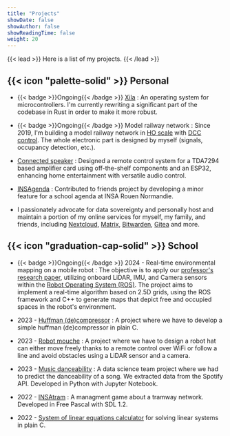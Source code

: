```yaml
---
title: "Projects"
showDate: false
showAuthor: false
showReadingTime: false
weight: 20
---
```


{{< lead >}}
Here is a list of my projects.
{{< /lead >}}

## {{< icon "palette-solid" >}} Personal

- {{< badge >}}Ongoing{{< /badge >}} [Xila](https://github.com/Xila-Project) : An operating system for microcontrollers. I'm currently rewriting a significant part of the codebase in Rust in order to make it more robust.

- {{< badge >}}Ongoing{{< /badge >}} Model railway network : Since 2019, I'm building a model railway network in [HO scale](https://en.wikipedia.org/wiki/HO_scale) with [DCC control](https://en.wikipedia.org/wiki/Digital_Command_Control). The whole electronic part is designed by myself (signals, occupancy detection, etc.).

- [Connected speaker](https://github.com/AlixANNERAUD/Connected_speaker) : Designed a remote control system for a TDA7294 based amplifier card using off-the-shelf components and an ESP32, enhancing home entertainment with versatile audio control.

- [INSAgenda](https://insagenda.fr/) : Contributed to friends project by developing a minor feature for a school agenda at INSA Rouen Normandie.
  
- I passionately advocate for data sovereignty and personally host and maintain a portion of my online services for myself, my family, and friends, including [Nextcloud](https://nextcloud.com/), [Matrix](https://matrix.org/), [Bitwarden](https://bitwarden.com/), [Gitea](https://about.gitea.com/) and more.

## {{< icon "graduation-cap-solid" >}} School

- {{< badge >}}Ongoing{{< /badge >}} 2024 - Real-time environmental mapping on a mobile robot : The objective is to apply our [professor's research paper](https://www.researchgate.net/publication/337171728_25D_Evidential_Grids_for_Dynamic_Object_Detection), utilizing onboard LiDAR, IMU, and Camera sensors within the [Robot Operating System (ROS)](https://fr.wikipedia.org/wiki/Robot_Operating_System). The project aims to implement a real-time algorithm based on 2.5D grids, using the ROS framework and C++ to generate maps that depict free and occupied spaces in the robot's environment.
 
- 2023 - [Huffman (de)compressor](https://github.com/AlixANNERAUD/Huffman_compressor) : A project where we have to develop a simple huffman (de)compressor in plain C.

- 2023 - [Robot mouche](https://github.com/AlixANNERAUD/Robot_Mouche) : A project where we have to design a robot  hat can either move freely thanks to a remote control over WiFi or follow a line and avoid obstacles using a LiDAR sensor and a camera.

- 2023 - [Music danceability](https://github.com/AlixANNERAUD/Music_danceability_prediction) : A data science team project where we had to predict the danceability of a song. We extracted data from the Spotify API. Developed in Python with Jupyter Notebook.

- 2022 - [INSAtram](https://github.com/AlixANNERAUD/INSAtram) : A managment game about a tramway network. Developed in Free Pascal with SDL 1.2.

- 2022 - [System of linear equations calculator](https://github.com/AlixANNERAUD/System_of_linear_equations_solver) for solving linear systems in plain C.